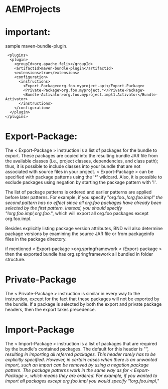 # AEMProjects

important:
==========
sample maven-bundle-plugin.
  
     <plugins>
      <plugin>
        <groupId>org.apache.felix</groupId>
        <artifactId>maven-bundle-plugin</artifactId>
        <extensions>true</extensions>
        <configuration>
          <instructions>
            <Export-Package>org.foo.myproject.api</Export-Package>
            <Private-Package>org.foo.myproject.*</Private-Package>
            <Bundle-Activator>org.foo.myproject.impl1.Activator</Bundle-Activator>
          </instructions>
        </configuration>
      </plugin>
    </plugins>


Export-Package:
================
The < Export-Package > instruction is a list of packages for the bundle to export.
These packages are copied into the resulting bundle JAR file from the available classes
(i.e., project classes, dependencies, and class path); thus, it is possible to include classes into your bundle that are not associated with source files in your project. < Export-Package > can be specified with package patterns using the '*' wildcard. Also, it is possible to exclude packages using negation by starting the package pattern with '!'. 

The list of package patterns is ordered and earlier patterns are applied before later patterns.
For example, if you specify "org.foo.*,!org.foo.impl" the second pattern has no effect since all 
org.foo packages have already been selected by the first pattern. Instead, 
you should specify "!org.foo.impl,org.foo.*", which will export all org.foo packages except org.foo.impl.

 Besides explicitly listing package version attributes, BND will also determine package versions by
 examining the source JAR file or from packageinfo files in the package directory.

if mentioned < Export-package >org.springframework < /Export-package > then the exported bundle has org.springframework all bundled in 
folder structure.

Private-Package
=================
The < Private-Package > instruction is similar in every way to the <Export-Package> instruction, except for the fact that these packages will not be exported by the bundle. If a package is selected by both the export and private package headers, then the export takes precedence.


Import-Package
==============

The < Import-Package > instruction is a list of packages that are required by the bundle's contained packages. 
The default for this header is "*", resulting in importing all referred packages. This header rarely has to be explicitly specified. However, in certain cases when there is an unwanted import, such an import can be removed by using a negation package pattern. 
The package patterns work in the same way as for < Export-Package >,
which means they are ordered. For example, if you wanted to import all packages except 
org.foo.impl you would specify "!org.foo.impl,*"
